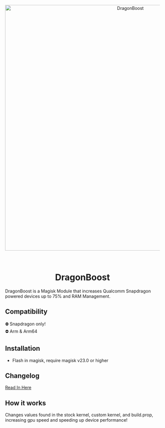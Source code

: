 <p align="center">
<img src="picture.png" alt="DragonBoost" width="800"/>
</p>

<br/>


<h1 align="center">DragonBoost</h1>

<p>
DragonBoost is a Magisk Module that increases Qualcomm Snapdragon powered devices up to 75% and RAM Management.
</p>

## Compatibility

⛔️ Snapdragon only! <br />
⛔️ Arm & Arm64

## Installation

- Flash in magisk, require magisk v23.0 or higher

## Changelog

<a href="https://github.com/rakarmp/DragonBoost/blob/master/CHANGELOG.md">Read In Here</a>

## How it works

Changes values found in the stock kernel, custom kernel, and build.prop, increasing gpu speed and speeding up device performance!